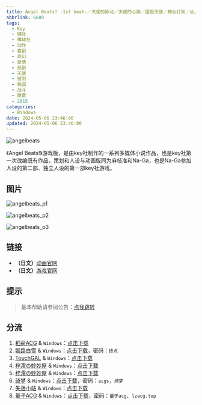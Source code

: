 ```yaml
---
title: Angel Beats! -1st beat-／天使的脉动／天使的心跳／围殴天使／神仙打架／仙人跳／Angel Beast／エンジェルビーツ!／AB!
abbrlink: 6688
tags:
  - Key
  - 键社
  - 棒球社
  - 动作
  - 喜剧
  - 奇幻
  - 爱情
  - 悲剧
  - 天使
  - 催泪
  - 校园
  - 战斗
  - 跳票
  - 2015
categories:
  - Windows
date: 2024-05-06 23:46:00
updated: 2024-05-06 23:46:00
---
```


![angelbeats](https://unpkg.com/galgame/img/angelbeats.webp)

《Angel Beats!》游戏版，是由key社制作的一系列多媒体小说作品，也是key社第一次改编既有作品。策划和人设与动画版同为麻枝准和Na-Ga，也是Na-Ga参加人设的第二部、独立人设的第一部key社游戏。

<!-- more -->

## 图片

![angelbeats_p1](https://unpkg.com/galgame/img/angelbeats_p1.webp)

![angelbeats_p2](https://unpkg.com/galgame/img/angelbeats_p2.webp)

![angelbeats_p3](https://unpkg.com/galgame/img/angelbeats_p3.webp)

## 链接

- **（日文）**[动画官网](http://www.angelbeats.jp/)
- **（日文）**[游戏官网](http://key.visualarts.gr.jp/angelbeats/)

## 提示

> 基本帮助请参阅公告：[点我跳转](/p/announcement/)

## 分流

1. [稻荷ACG](https://amoebi.com/) & `Windows`：[点击下载](https://sakustar.top/art/127)
2. [姬路白雪](https://pan.jlbx.xyz/) & `Windows`：[点击下载](https://pan.jlbx.xyz/?s=Angel%20Beats%EF%BC%811st)，密码：`终点`
3. [TouchGAL](https://touchgal.net/) & `Windows`：[点击下载](https://pan.touchgal.net/s/rOauy)
4. [梓澪の妙妙屋](https://zi0.cc/) & `Windows`：[点击下载](https://zi0.cc/d/%60%E3%80%90%E5%90%88%E9%9B%86%E7%B3%BB%E5%88%97%E3%80%91/%E3%80%90PC%E3%80%91key%E7%A4%BE%E7%B3%BB%E5%88%97%E4%BD%9C%E5%93%81/Angel%20Beats!%20-1st%20beat-.zip?sign=IVUX4T_68TPIp9WD4ARxpogInsqcIXmkSvfadAS4JL0=:0)
5. [梓澪の妙妙屋](https://zi0.cc/) & `Windows`：[点击下载](https://zi0.cc/d/%60%E3%80%90%E5%90%88%E9%9B%86%E7%B3%BB%E5%88%97%E3%80%91/%E6%B1%89%E5%8C%96galgame%E4%BC%9A%E7%A4%BE%E5%90%88%E9%9B%86/%E6%B1%89%E5%8C%96%E4%BC%9A%E7%A4%BE%E5%90%88%E9%9B%86%E9%83%A8%E5%88%86%20part24/KEY/%E6%B1%89%E5%8C%96%E7%89%88/%5B150626%5D%5BKey%5D%20Angel%20Beats%EF%BC%81%20%EF%BC%8D%E3%82%A8%E3%83%B3%E3%82%B8%E3%82%A7%E3%83%AB%E3%83%93%E3%83%BC%E3%83%84%EF%BC%8D%201st%20beat.rar?sign=_etjHWGRhXLtqCZKfBgKvkx675aXYkRey6CHfc9rklQ=:0)
6. [绮梦](https://acgs.one/) & `Windows`：[点击下载](https://acgs.one/down_html/?url=game/Angel_Beats&name=Angel%20Beats!%201st%20beat)，密码：`acgs`，`绮梦`
7. [失落小站](https://www.shinnku.com/) & `Windows`：[点击下载](https://www.shinnku.com/api/download/0/win/Angel%20Beats!%20-1st%20beat-%20v1.03.7z)
8. [量子ACG](https://lzacg.org/) & `Windows`：[点击下载](https://lzacg.org/314)，密码：`量子acg`、`lzacg.top`
